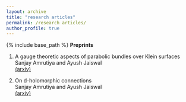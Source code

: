 ```yaml
---
layout: archive
title: "research articles"
permalink: /research articles/
author_profile: true
---
```



{% include base_path %}
**Preprints**  
1. A gauge theoretic aspects of parabolic bundles over Klein surfaces  
Sanjay Amrutiya and Ayush Jaiswal  
[(arxiv)](https://arxiv.org/abs/2202.06210)

2. On d-holomorphic connections  
Sanjay Amrutiya and Ayush Jaiswal  
[(arxiv)](https://arxiv.org/abs/2208.04354)
